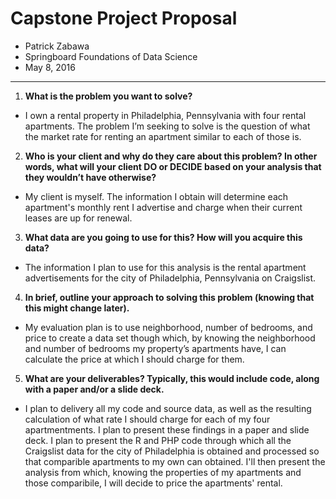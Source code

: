 # Capstone Project Proposal
 - Patrick Zabawa
 - Springboard Foundations of Data Science
 - May 8, 2016

---
1. **What is the problem you want to solve?**
  * I own a rental property in Philadelphia, Pennsylvania with four rental apartments. The problem I’m seeking to solve is the question of what the market rate for renting an apartment similar to each of those is.
2. **Who is your client and why do they care about this problem? In other words, what will your client DO or DECIDE based on your analysis that they wouldn’t have otherwise?**
  * My client is myself. The information I obtain will determine each apartment's monthly rent I advertise and charge when their current leases are up for renewal.
3. **What data are you going to use for this? How will you acquire this data?**
  * The information I plan to use for this analysis is the rental apartment advertisements for the city of Philadelphia, Pennsylvania on Craigslist.
4. **In brief, outline your approach to solving this problem (knowing that this might change later).**
  * My evaluation plan is to use neighborhood, number of bedrooms, and price to create a data set though which, by knowing the neighborhood and number of bedrooms my property’s apartments have, I can calculate the price at which I should charge for them.
5. **What are your deliverables? Typically, this would include code, along with a paper and/or a slide deck.**
  * I plan to delivery all my code and source data, as well as the resulting calculation of what rate I should charge for each of my four apartmentments. I plan to present these findings in a paper and slide deck. I plan to present the R and PHP code through which all the Craigslist data for the city of Philadelphia is obtained and processed so that comparible apartments to my own can obtained. I'll then present the analysis from which, knowing the properties of my apartments and those comparibile, I will decide to price the apartments' rental.
